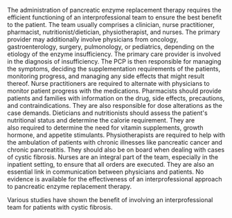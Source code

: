The administration of pancreatic enzyme replacement therapy requires the efficient functioning of an interprofessional team to ensure the best benefit to the patient. The team usually comprises a clinician, nurse practitioner, pharmacist, nutritionist/dietician, physiotherapist, and nurses. The primary provider may additionally involve physicians from oncology, gastroenterology, surgery, pulmonology, or pediatrics, depending on the etiology of the enzyme insufficiency. The primary care provider is involved in the diagnosis of insufficiency. The PCP is then responsible for managing the symptoms, deciding the supplementation requirements of the patients, monitoring progress, and managing any side effects that might result thereof. Nurse practitioners are required to alternate with physicians to monitor patient progress with the medications. Pharmacists should provide patients and families with information on the drug, side effects, precautions, and contraindications. They are also responsible for dose alterations as the case demands. Dieticians and nutritionists should assess the patient's nutritional status and determine the calorie requirement. They are also required to determine the need for vitamin supplements, growth hormone, and appetite stimulants. Physiotherapists are required to help with the ambulation of patients with chronic illnesses like pancreatic cancer and chronic pancreatitis. They should also be on board when dealing with cases of cystic fibrosis. Nurses are an integral part of the team, especially in the inpatient setting, to ensure that all orders are executed. They are also an essential link in communication between physicians and patients. No evidence is available for the effectiveness of an interprofessional approach to pancreatic enzyme replacement therapy.

Various studies have shown the benefit of involving an interprofessional team for patients with cystic fibrosis.
